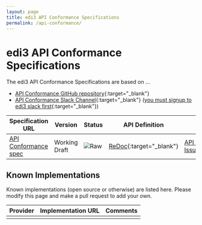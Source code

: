 ```yaml
---
layout: page
title: edi3 API Conformance Specifications
permalink: /api-conformance/
---
```


# edi3 API Conformance Specifications

The edi3 API Conformance Specifications are based on ...

* [API Conformance GitHub repository](https://github.com/edi3/edi3-api-conformance){:target="_blank"}
* [API Conformance Slack Channel](https://edi3.slack.com/messages/spec-api-conformance/){:target="_blank"} ([you must signup to edi3 slack first](https://join.slack.com/t/edi3/shared_invite/enQtNTY5OTkzMjQ0NjcyLTM1MzYyNjg5M2RlMWIyZjUzMDBlNWQ3OWIyZTNhMDhhN2UzYjIyMjk4M2VhM2ViNzhhM2Y1OWE0Y2FhYTc1ZTg){:target="_blank"})

| Specification URL | Version | Status | API Definition | Issues List |
| ----------------- | ------  | ------ | -------------- | ----------- |
| [API Conformance spec](//edi3.org/specs/edi3-api-conformance/master/) | Working Draft | ![Raw](//rfc.unprotocols.org/spec:2/COSS/raw.svg) | [ReDoc](//edi3.org/specs/edi3-api-conformance/master/redoc-static.html){:target="_blank"} |  [API Conformance Issues](https://github.com/edi3/edi3-api-conformance/issues){:target="_blank"}  |

## Known Implementations

Known implementations (open source or otherwise) are listed here.  Please modify this page and make a pull request to add your own.

|Provider|Implementation URL|Comments|
|--------|------------------|--------|
|  |  |  |

